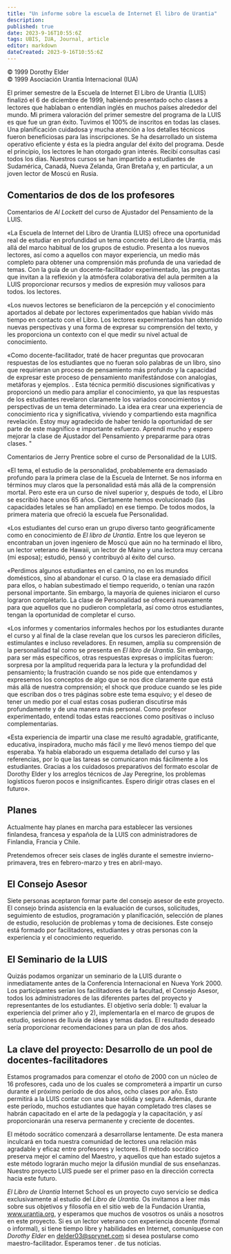 ```yaml
---
title: "Un informe sobre la escuela de Internet El libro de Urantia"
description: 
published: true
date: 2023-9-16T10:55:6Z
tags: UBIS, IUA, Journal, article
editor: markdown
dateCreated: 2023-9-16T10:55:6Z
---
```


<p class="v-card v-sheet theme--light grey lighten-3 px-2">© 1999 Dorothy Elder<br>© 1999 Asociación Urantia Internacional (IUA)</p>

El primer semestre de la Escuela de Internet El Libro de Urantia (LUIS) finalizó el 6 de diciembre de 1999, habiendo presentado ocho clases a lectores que hablaban o entendían inglés en muchos países alrededor del mundo. Mi primera valoración del primer semestre del programa de la LUIS es que fue un gran éxito. Tuvimos el 100% de inscritos en todas las clases. Una planificación cuidadosa y mucha atención a los detalles técnicos fueron beneficiosas para las inscripciones. Se ha desarrollado un sistema operativo eficiente y ésta es la piedra angular del éxito del programa. Desde el principio, los lectores le han otorgado gran interés. Recibí consultas casi todos los días. Nuestros cursos se han impartido a estudiantes de Sudamérica, Canadá, Nueva Zelanda, Gran Bretaña y, en particular, a un joven lector de Moscú en Rusia.

## Comentarios de dos de los profesores

Comentarios de _Al Lockett_ del curso de Ajustador del Pensamiento de la LUIS.

«La Escuela de Internet del Libro de Urantia (LUIS) ofrece una oportunidad real de estudiar en profundidad un tema concreto del Libro de Urantia, más allá del marco habitual de los grupos de estudio. Presenta a los nuevos lectores, así como a aquellos con mayor experiencia, un medio más completo para obtener una comprensión más profunda de una variedad de temas. Con la guía de un docente-facilitador experimentado, las preguntas que invitan a la reflexión y la atmósfera colaborativa del aula permiten a la LUIS proporcionar recursos y medios de expresión muy valiosos para todos. los lectores.

«Los nuevos lectores se beneficiaron de la percepción y el conocimiento aportados al debate por lectores experimentados que habían vivido más tiempo en contacto con el Libro. Los lectores experimentados han obtenido nuevas perspectivas y una forma de expresar su comprensión del texto, y les proporciona un contexto con el que medir su nivel actual de conocimiento.

«Como docente-facilitador, traté de hacer preguntas que provocaran respuestas de los estudiantes que no fueran solo palabras de un libro, sino que requirieran un proceso de pensamiento más profundo y la capacidad de expresar este proceso de pensamiento manifestándose con analogías, metáforas y ejemplos. . Esta técnica permitió discusiones significativas y proporcionó un medio para ampliar el conocimiento, ya que las respuestas de los estudiantes revelaron claramente los variados conocimientos y perspectivas de un tema determinado. La idea era crear una experiencia de conocimiento rica y significativa, viviendo y compartiendo esta magnífica revelación. Estoy muy agradecido de haber tenido la oportunidad de ser parte de este magnífico e importante esfuerzo. Aprendí mucho y espero mejorar la clase de Ajustador del Pensamiento y prepararme para otras clases. "

Comentarios de Jerry Prentice sobre el curso de Personalidad de la LUIS.

«El tema, el estudio de la personalidad, probablemente era demasiado profundo para la primera clase de la Escuela de Internet. Se nos informa en términos muy claros que la personalidad está más allá de la comprensión mortal. Pero este era un curso de nivel superior y, después de todo, el Libro se escribió hace unos 65 años. Ciertamente hemos evolucionado (las capacidades letales se han ampliado) en ese tiempo. De todos modos, la primera materia que ofreció la escuela fue Personalidad.

«Los estudiantes del curso eran un grupo diverso tanto geográficamente como en conocimiento de _El libro de Urantia_. Entre los que leyeron se encontraban un joven ingeniero de Moscú que aún no ha terminado el libro, un lector veterano de Hawaii, un lector de Maine y una lectora muy cercana (mi esposa); estudió, pensó y contribuyó al éxito del curso.

«Perdimos algunos estudiantes en el camino, no en los mundos domésticos, sino al abandonar el curso. O la clase era demasiado difícil para ellos, o habían subestimado el tiempo requerido, o tenían una razón personal importante. Sin embargo, la mayoría de quienes iniciaron el curso lograron completarlo. La clase de Personalidad se ofrecerá nuevamente para que aquellos que no pudieron completarla, así como otros estudiantes, tengan la oportunidad de completar el curso.

«Los informes y comentarios informales hechos por los estudiantes durante el curso y al final de la clase revelan que los cursos les parecieron difíciles, estimulantes e incluso reveladores. En resumen, amplía su comprensión de la personalidad tal como se presenta en _El libro de Urantia_. Sin embargo, para ser más específicos, otras respuestas expresas o implícitas fueron: sorpresa por la amplitud requerida para la lectura y la profundidad del pensamiento; la frustración cuando se nos pide que entendamos y expresemos los conceptos de algo que se nos dice claramente que está más allá de nuestra comprensión; el shock que produce cuando se les pide que escriban dos o tres páginas sobre este tema esquivo; y el deseo de tener un medio por el cual estas cosas pudieran discutirse más profundamente y de una manera más personal. Como profesor experimentado, entendí todas estas reacciones como positivas o incluso complementarias.

«Esta experiencia de impartir una clase me resultó agradable, gratificante, educativa, inspiradora, mucho más fácil y me llevó menos tiempo del que esperaba. Ya había elaborado un esquema detallado del curso y las referencias, por lo que las tareas se comunicaron más fácilmente a los estudiantes. Gracias a los cuidadosos preparativos del formato escolar de Dorothy Elder y los arreglos técnicos de Jay Peregrine, los problemas logísticos fueron pocos e insignificantes. Espero dirigir otras clases en el futuro».

## Planes

Actualmente hay planes en marcha para establecer las versiones finlandesa, francesa y española de la LUIS con administradores de Finlandia, Francia y Chile.

Pretendemos ofrecer seis clases de inglés durante el semestre invierno-primavera, tres en febrero-marzo y tres en abril-mayo.

## El Consejo Asesor

Siete personas aceptaron formar parte del consejo asesor de este proyecto. El consejo brinda asistencia en la evaluación de cursos, solicitudes, seguimiento de estudios, programación y planificación, selección de planes de estudio, resolución de problemas y toma de decisiones. Este consejo está formado por facilitadores, estudiantes y otras personas con la experiencia y el conocimiento requerido.

## El Seminario de la LUIS

Quizás podamos organizar un seminario de la LUIS durante o inmediatamente antes de la Conferencia Internacional en Nueva York 2000. Los participantes serían los facilitadores de la facultad, el Consejo Asesor, todos los administradores de las diferentes partes del proyecto y representantes de los estudiantes. El objetivo sería doble: 1) evaluar la experiencia del primer año y 2), implementarla en el marco de grupos de estudio, sesiones de lluvia de ideas y temas dados. El resultado deseado sería proporcionar recomendaciones para un plan de dos años.

## La clave del proyecto: Desarrollo de un pool de docentes-facilitadores

Estamos programados para comenzar el otoño de 2000 con un núcleo de 16 profesores, cada uno de los cuales se comprometerá a impartir un curso durante el próximo período de dos años, ocho clases por año. Esto permitirá a la LUIS contar con una base sólida y segura. Además, durante este período, muchos estudiantes que hayan completado tres clases se habrán capacitado en el arte de la pedagogía y la capacitación, y así proporcionarán una reserva permanente y creciente de docentes.

El método socrático comenzará a desarrollarse lentamente. De esta manera inculcará en toda nuestra comunidad de lectores una relación más agradable y eficaz entre profesores y lectores. El método socrático preserva mejor el camino del Maestro, y aquellos que han estado sujetos a este método lograrán mucho mejor la difusión mundial de sus enseñanzas. Nuestro proyecto LUIS puede ser el primer paso en la dirección correcta hacia este futuro.

_El Libro de Urantia_ Internet School es un proyecto cuyo servicio se dedica exclusivamente al estudio del _Libro de Urantia_. Os invitamos a leer más sobre sus objetivos y filosofía en el sitio web de la Fundación Urantia, www.urantia.org, y esperamos que muchos de vosotros os unáis a nosotros en este proyecto. Si es un lector veterano con experiencia docente (formal o informal), si tiene tiempo libre y habilidades en Internet, comuníquese con _Dorothy Elder_ en delder03@sprynet.com si desea postularse como maestro-facilitador. Esperamos tener . de tus noticias.